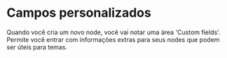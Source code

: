 # Campos personalizados

Quando você cria um novo node, você vai notar uma área 'Custom fields'. Permite você entrar com informações extras para seus nodes que podem ser úteis para temas.